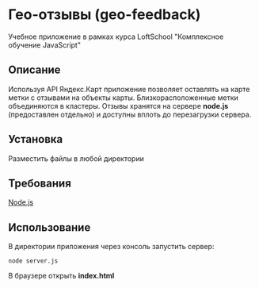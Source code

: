 Гео-отзывы (geo-feedback)
=========================

Учебное приложение в рамках курса LoftSchool "Комплексное обучение JavaScript"

Описание
------------

Используя API Яндекс.Карт приложение позволяет оставлять на карте метки с отзывами на объекты карты. Близкорасположенные метки объединяются в кластеры. Отзывы хранятся на сервере **node.js** (предоставлен отдельно) и доступны вплоть до перезагрузки сервера.

Установка
------------

Разместить файлы в любой директории

Требования
------------

[Node.js](https://nodejs.org)

Использование
------------

В директории приложения через консоль запустить сервер:

    node server.js

В браузере открыть **index.html**
